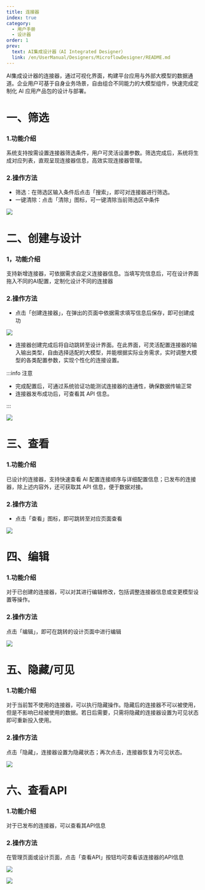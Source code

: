 ```yaml
---
title: 连接器
index: true
category:
  - 用户手册
  - 设计器
order: 1
prev:
  text: AI集成设计器（AI Integrated Designer）
  link: /en/UserManual/Designers/MicroflowDesigner/README.md
---
```

AI集成设计器的连接器，通过可视化界面，构建平台应用与外部大模型的数据通道。企业用户可基于自身业务场景，自由组合不同能力的大模型组件，快速完成定制化 AI 应用产品包的设计与部署。

# 一、筛选
### 1.功能介绍
系统支持按需设置连接器筛选条件，用户可灵活设置参数。筛选完成后，系统将生成对应列表，直观呈现连接器信息，高效实现连接器管理。

### 2.操作方法
+ 筛选：在筛选区输入条件后点击「搜索」，即可对连接器进行筛选。
+ 一键清除：点击「清除」图标，可一键清除当前筛选区中条件

![](https://oinone-jar.oss-cn-zhangjiakou.aliyuncs.com/welcome-document/AI%20Integrated%20Designer/connector/sx.png)

# 二、创建与设计
### 1，功能介绍
支持新增连接器，可依据需求自定义连接器信息。当填写完信息后，可在设计界面拖入不同的AI配置，定制化设计不同的连接器

### 2.操作方法
+ 点击「创建连接器」，在弹出的页面中依据需求填写信息后保存，即可创建成功

![](https://oinone-jar.oss-cn-zhangjiakou.aliyuncs.com/welcome-document/AI%20Integrated%20Designer/connector/cjysj1.png)

+ 连接器创建完成后将自动跳转至设计界面。在此界面，可灵活配置连接器的输入输出类型，自由选择适配的大模型，并能根据实际业务需求，实时调整大模型的各类配置参数，实现个性化的连接设置。

:::info 注意

+ 完成配置后，可通过系统验证功能测试连接器的连通性，确保数据传输正常
+ 连接器发布成功后，可查看其 API 信息。

:::

![](https://oinone-jar.oss-cn-zhangjiakou.aliyuncs.com/welcome-document/AI%20Integrated%20Designer/connector/cjysj2.png)

# 三、查看
### 1.功能介绍
已设计的连接器，支持快速查看 AI 配置连接顺序与详细配置信息；已发布的连接器，除上述内容外，还可获取其 API 信息，便于数据对接。

### 2.操作方法
+ 点击「查看」图标，即可跳转至对应页面查看

![](https://oinone-jar.oss-cn-zhangjiakou.aliyuncs.com/welcome-document/AI%20Integrated%20Designer/connector/ck.png)

# 四、编辑
### 1.功能介绍
对于已创建的连接器，可以对其进行编辑修改，包括调整连接器信息或变更模型设置等操作。

### 2.操作方法
点击「编辑」，即可在跳转的设计页面中进行编辑

![](https://oinone-jar.oss-cn-zhangjiakou.aliyuncs.com/welcome-document/AI%20Integrated%20Designer/connector/bj.png)

# 五、隐藏/可见
### 1.功能介绍
对于当前暂不使用的连接器，可以执行隐藏操作。隐藏后的连接器不可以被使用，但是不影响已经被使用的数据。若日后需要，只需将隐藏的连接器设置为可见状态即可重新投入使用。

### 2.操作方法
点击「隐藏」，连接器设置为隐藏状态；再次点击，连接器恢复为可见状态。

![](https://oinone-jar.oss-cn-zhangjiakou.aliyuncs.com/welcome-document/AI%20Integrated%20Designer/connector/yc.png)

# 六、查看API
### 1.功能介绍
对于已发布的连接器，可以查看其API信息

### 2.操作方法
在管理页面或设计页面，点击「查看API」按钮均可查看该连接器的API信息

![](https://oinone-jar.oss-cn-zhangjiakou.aliyuncs.com/welcome-document/AI%20Integrated%20Designer/connector/API1.png)

![](https://oinone-jar.oss-cn-zhangjiakou.aliyuncs.com/welcome-document/AI%20Integrated%20Designer/connector/API2.png)

